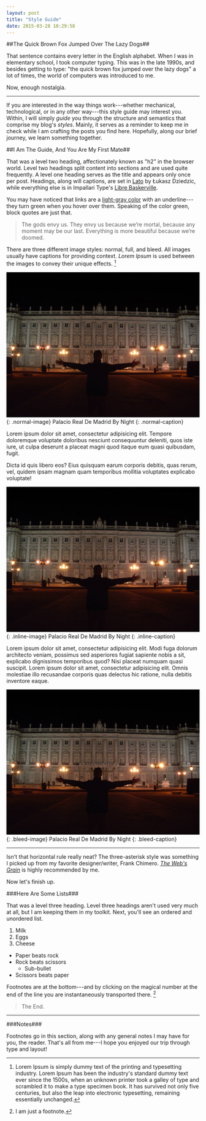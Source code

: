 ```yaml
---
layout: post
title: "Style Guide"
date: 2015-03-28 10:29:58
---
```


##The Quick Brown Fox Jumped Over The Lazy Dogs##

That sentence contains every letter in the English alphabet. When I was in elementary school, I took computer typing. This was in the late 1990s, and besides getting to type: "the quick brown fox jumped over the lazy dogs" a lot of times, the world of computers was introduced to me. 

Now, enough nostalgia.

***

If you are interested in the way things work---whether mechanical, technological, or in any other way---this style guide may interest you. Within, I will simply *guide* you through the structure and semantics that comprise my blog's *styles*. Mainly, it serves as a reminder to keep me in check while I am crafting the posts you find here. Hopefully, along our brief journey, we learn something together.

##I Am The Guide, And You Are My First Mate##

That was a level two heading, affectionately known as "h2" in the browser world. Level two headings split content into sections and are used quite frequently. A level one heading serves as the title and appears only once per post. Headings, along will captions, are set in [Lato](http://www.latofonts.com/lato-free-fonts/ "Lato") by Łukasz Dziedzic, while everything else is in Impallari Type's [Libre Baskerville](http://www.impallari.com/projects/overview/libre-baskerville "Libre Baskerville").

You may have noticed that links are a [light-gray color]() with an underline---they turn green when you hover over them. Speaking of the color green, block quotes are just that.

>The gods envy us. They envy us because we’re mortal, because any moment may be our last. Everything is more beautiful because we’re doomed.

There are three different image styles: normal, full, and bleed. All images usually have captions for providing context. *Lorem Ipsum* is used between the images to convey their unique effects. [^1]

![Madrid](/blog/assets/wings.jpg)
{: .normal-image}
Palacio Real De Madrid By Night
{: .normal-caption}

Lorem ipsum dolor sit amet, consectetur adipisicing elit. Tempore doloremque voluptate doloribus nesciunt consequuntur deleniti, quos iste iure, ut culpa deserunt a placeat magni quod itaque eum quasi quibusdam, fugit.

Dicta id quis libero eos? Eius quisquam earum corporis debitis, quas rerum, vel, quidem ipsam magnam quam temporibus mollitia voluptates explicabo voluptate!

![Madrid](/blog/assets/wings.jpg)
{: .inline-image}
Palacio Real De Madrid By Night
{: .inline-caption}

Lorem ipsum dolor sit amet, consectetur adipisicing elit. Modi fuga dolorum architecto veniam, possimus sed asperiores fugiat sapiente nobis a sit, explicabo dignissimos temporibus quod? Nisi placeat numquam quasi suscipit. Lorem ipsum dolor sit amet, consectetur adipisicing elit. Omnis molestiae illo recusandae corporis quas delectus hic ratione, nulla debitis inventore eaque.

![Madrid](/blog/assets/wings.jpg)
{: .bleed-image}
Palacio Real De Madrid By Night
{: .bleed-caption}

***

Isn't that horizontal rule really neat? The three-asterisk style was something I picked up from my favorite designer/writer, Frank Chimero. [*The Web's Grain*](http://frankchimero.com/talks/the-webs-grain/transcript/ "The Web's Grain by Frank Chimero") is highly recommended by me.

Now let's finish up.

###Here Are Some Lists###

That was a level three heading. Level three headings aren't used very much at all, but I am keeping them in my toolkit. Next, you'll see an ordered and unordered list.

1. Milk
2. Eggs
3. Cheese

- Paper beats rock
- Rock beats scissors
  - Sub-bullet
- Scissors beats paper

Footnotes are at the bottom---and by clicking on the magical number at the end of the line you are instantaneously transported there. [^2] 

>The End.

***

###Notes###

Footnotes go in this section, along with any general notes I may have for you, the reader. That's all from me---I hope you enjoyed our trip through type and layout!

[^1]: Lorem Ipsum is simply dummy text of the printing and typesetting industry. Lorem Ipsum has been the industry's standard dummy text ever since the 1500s, when an unknown printer took a galley of type and scrambled it to make a type specimen book. It has survived not only five centuries, but also the leap into electronic typesetting, remaining essentially unchanged.
[^2]: I am just a footnote.